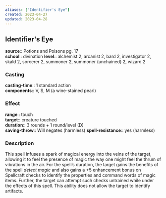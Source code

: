 ```yaml
---
aliases: ["Identifier's Eye"]
created: 2023-04-27
updated: 2023-04-28
---
```


## Identifier's Eye

**source**:: Potions and Poisons pg. 17  
**school**:: divination
**level**:: alchemist 2, arcanist 2, bard 2, investigator 2, skald 2, sorcerer 2, summoner 2, summoner (unchained) 2, wizard 2

### Casting

**casting-time**:: 1 standard action  
**components**:: V, S, M (a wine-stained pearl)

### Effect

**range**:: touch  
**target**:: creature touched  
**duration**:: 3 rounds + 1 round/level (D)  
**saving-throw**:: Will negates (harmless)
**spell-resistance**:: yes (harmless)

### Description

This spell infuses a spark of magical energy into the veins of the target, allowing it to feel the presence of magic the way one might feel the thrum of vibrations in the air. For the spell’s duration, the target gains the benefits of the spell *detect magic* and also gains a +5 enhancement bonus on Spellcraft checks to identify the properties and command words of magic items. Further, the target can attempt such checks untrained while under the effects of this spell. This ability does not allow the target to identify artifacts.
